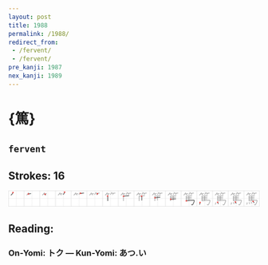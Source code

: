 ```yaml
---
layout: post
title: 1988
permalink: /1988/
redirect_from:
 - /fervent/
 - /fervent/
pre_kanji: 1987
nex_kanji: 1989
---
```


# {篤}

## `fervent`

## Strokes: 16

<div class="stroke"><img src="../images/E7AFA4.png" /></div>

## Reading:

### On-Yomi: トク &mdash; Kun-Yomi: あつ.い
